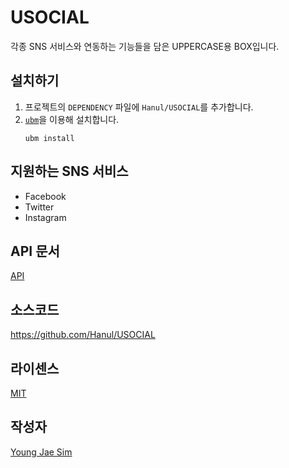 # USOCIAL
각종 SNS 서비스와 연동하는 기능들을 담은 UPPERCASE용 BOX입니다.

## 설치하기
1. 프로젝트의 `DEPENDENCY` 파일에 `Hanul/USOCIAL`를 추가합니다.
2. [`ubm`](https://www.npmjs.com/package/ubm)을 이용해 설치합니다.
	```
	ubm install
	```

## 지원하는 SNS 서비스
- Facebook
- Twitter
- Instagram

## API 문서
[API](API/README.md)

## 소스코드
https://github.com/Hanul/USOCIAL

## 라이센스
[MIT](LICENSE)

## 작성자
[Young Jae Sim](https://github.com/Hanul)